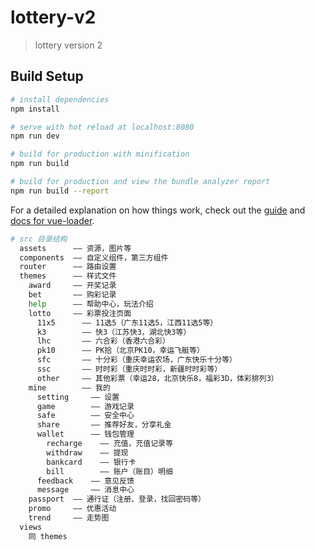 # lottery-v2

> lottery version 2

## Build Setup

``` bash
# install dependencies
npm install

# serve with hot reload at localhost:8080
npm run dev

# build for production with minification
npm run build

# build for production and view the bundle analyzer report
npm run build --report
```

For a detailed explanation on how things work, check out the [guide](http://vuejs-templates.github.io/webpack/) and [docs for vue-loader](http://vuejs.github.io/vue-loader).

``` bash
# src 目录结构
  assets      —— 资源，图片等
  components  —— 自定义组件，第三方组件
  router      —— 路由设置
  themes      —— 样式文件
    award     —— 开奖记录
    bet       —— 购彩记录
    help      —— 帮助中心，玩法介绍
    lotto     —— 彩票投注页面
      11x5      —— 11选5（广东11选5，江西11选5等）
      k3        —— 快3（江苏快3，湖北快3等）
      lhc       —— 六合彩（香港六合彩）
      pk10      —— PK拾（北京PK10，幸运飞艇等）
      sfc       —— 十分彩（重庆幸运农场，广东快乐十分等）
      ssc       —— 时时彩（重庆时时彩，新疆时时彩等）
      other     —— 其他彩票（幸运28，北京快乐8，福彩3D，体彩排列3）
    mine        —— 我的
      setting     —— 设置
      game        —— 游戏记录
      safe        —— 安全中心
      share       —— 推荐好友，分享礼金
      wallet      —— 钱包管理
        recharge    —— 充值，充值记录等
        withdraw    —— 提现
        bankcard    —— 银行卡
        bill        —— 账户（账目）明细
      feedback    —— 意见反馈
      message     —— 消息中心
    passport  —— 通行证（注册、登录，找回密码等）
    promo     —— 优惠活动
    trend     —— 走势图
  views
    同 themes
```